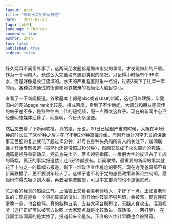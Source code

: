 ```yaml
---
layout: post
title: "郑州水灾的新闻报道"
date:   2021-07-23
tags: [政经]
language : Chinese
comments: true
author: Zhen
toc: false
published: true
hidden: false
---
```

好久两耳不闻窗外事了，这两天朋友圈都是郑州水灾的事情，才发现如此的严重。作为一个河南人，长这么大完全没有遇到类似的情况，只记得小时候有个98洪水，但是好像是长江流域的。水灾的严重程度形象一点说，过去3天下了往年一年的雨。各种洪流通过的街道和地铁被淹的视频让人触目惊心。

查看了一下新闻报道。谷歌基本上都是bbc或者sbs的新闻，这也可以理解，毕竟国内的网站page rank比较差。换成百度，看到了不少新闻，大部分和朋友圈流传的帖子差不多，是各种往右上传的短视频，配一点图文这样子。现在的新闻中心已经像网络媒体迁移了，网易啊，今日头条这些。

然后又去看了下新闻联播，真的是，无语。20日已经很严重的时候，大概在40分钟的时长过了30分钟之后才花了不到2分钟篇幅介绍。而刚开始对习李无关的讲话事无巨细的复述就花了超过15分钟。21号在各种头条和所有人的关注下，新闻联播才开始专题报道（虽然也还是没超过10分钟），然而又玩成了坟头蹦迪的套路，通篇是领导重要动员，党员身先士卒，落实领导指挥，一堆假大空的废话占了五成的篇幅，真正的事实报道估计连5分钟都没有。新闻联播，最重要的新闻的事实就花了十分之一的篇幅去报道，剩下一堆政治宣传尴尬的要死，现在连我爸妈都不看新闻联播了，更不要说年轻人了。这样子也不利于党的愚民政策和舆论控制啊。最起码你得先吸引到人看，再去灌输洗脑把，可见中宣部真的也不是很灵光。

总之看的我真的超级生气。上油管上又看看袁老师喷人，才好了一点。正如袁老师说的：现在是看一个只能鼓掌的演出，刚开始你鼓掌不够热烈，会被骂，现在连鼓掌晚一点，也会被骂。真的各种五毛，去各大平台刷舆论，无脑人身攻击，混淆视听（这样正好可以被官方说网上大家观点就是比较激进，假话多，一网打尽）。在我国学新闻真的是太惨了，报道起来全是坑，正直的人估计早晚也会被掰弯。
<!--stackedit_data:
eyJoaXN0b3J5IjpbMjAxMDk4ODEyOSwxOTQ5MzQxODU1XX0=
-->